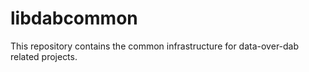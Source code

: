 libdabcommon
============

This repository contains the common infrastructure for data-over-dab related
projects.
